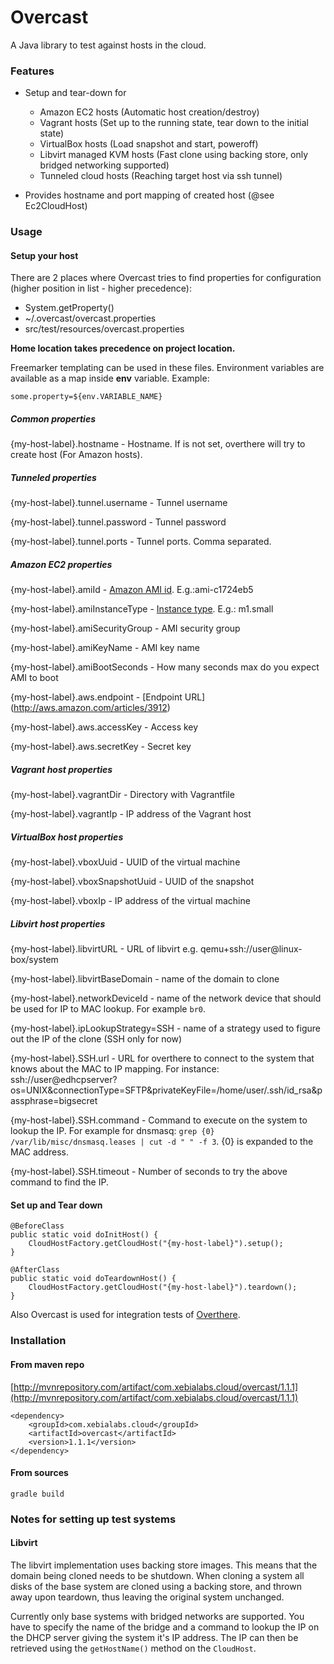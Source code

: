 # Overcast

A Java library to test against hosts in the cloud.

### Features

* Setup and tear-down for
	- Amazon EC2 hosts (Automatic host creation/destroy)
	- Vagrant hosts (Set up to the running state, tear down to the initial state)
	- VirtualBox hosts (Load snapshot and start, poweroff)
	- Libvirt managed KVM hosts (Fast clone using backing store, only bridged networking supported)
	- Tunneled cloud hosts (Reaching target host via ssh tunnel)

* Provides hostname and port mapping of created host (@see Ec2CloudHost)

### Usage

#### Setup your host
There are 2 places where Overcast tries to find properties for configuration (higher position in list - higher precedence):

* System.getProperty()
* ~/.overcast/overcast.properties
* src/test/resources/overcast.properties

**Home location takes precedence on project location.**

Freemarker templating can be used in these files. Environment variables are available as a map inside **env** variable. Example:

```
some.property=${env.VARIABLE_NAME}
```

##### Common properties
{my-host-label}.hostname - Hostname. If is not set, overthere will try to create host (For Amazon hosts).

##### Tunneled properties
{my-host-label}.tunnel.username - Tunnel username

{my-host-label}.tunnel.password - Tunnel password

{my-host-label}.tunnel.ports - Tunnel ports. Comma separated.


##### Amazon EC2 properties

{my-host-label}.amiId - [Amazon AMI id](https://aws.amazon.com/amis/). E.g.:ami-c1724eb5

{my-host-label}.amiInstanceType - [Instance type](http://aws.amazon.com/ec2/instance-types/). E.g.: m1.small

{my-host-label}.amiSecurityGroup - AMI security group

{my-host-label}.amiKeyName - AMI key name

{my-host-label}.amiBootSeconds - How many seconds max do you expect AMI to boot

{my-host-label}.aws.endpoint - [Endpoint URL] (http://aws.amazon.com/articles/3912)

{my-host-label}.aws.accessKey - Access key

{my-host-label}.aws.secretKey - Secret key

##### Vagrant host properties
{my-host-label}.vagrantDir - Directory with Vagrantfile

{my-host-label}.vagrantIp - IP address of the Vagrant host


##### VirtualBox host properties
{my-host-label}.vboxUuid - UUID of the virtual machine

{my-host-label}.vboxSnapshotUuid - UUID  of the snapshot

{my-host-label}.vboxIp - IP address of the virtual machine


##### Libvirt host properties
{my-host-label}.libvirtURL - URL of libvirt e.g. qemu+ssh://user@linux-box/system

{my-host-label}.libvirtBaseDomain - name of the domain to clone

{my-host-label}.networkDeviceId - name of the network device that should be used for IP to MAC lookup. For example `br0`.

{my-host-label}.ipLookupStrategy=SSH - name of a strategy used to figure out the IP of the clone (SSH only for now)

{my-host-label}.SSH.url - URL for overthere to connect to the system that knows about the MAC to IP mapping. For instance: ssh://user@edhcpserver?os=UNIX&connectionType=SFTP&privateKeyFile=/home/user/.ssh/id_rsa&passphrase=bigsecret

{my-host-label}.SSH.command - Command to execute on the system to lookup the IP. For example for dnsmasq: ```grep {0} /var/lib/misc/dnsmasq.leases | cut -d " " -f 3```. {0} is expanded to the MAC address.

{my-host-label}.SSH.timeout - Number of seconds to try the above command to find the IP.

#### Set up and Tear down

	@BeforeClass
	public static void doInitHost() {
		CloudHostFactory.getCloudHost("{my-host-label}").setup();
	}

	@AfterClass
	public static void doTeardownHost() {
		CloudHostFactory.getCloudHost("{my-host-label}").teardown();
	}

Also Overcast is used for integration tests of [Overthere](https://github.com/xebialabs/overthere).

### Installation


#### From maven repo

[http://mvnrepository.com/artifact/com.xebialabs.cloud/overcast/1.1.1](http://mvnrepository.com/artifact/com.xebialabs.cloud/overcast/1.1.1)

	<dependency>
    	<groupId>com.xebialabs.cloud</groupId>
    	<artifactId>overcast</artifactId>
    	<version>1.1.1</version>
    </dependency>

#### From sources

	gradle build

### Notes for setting up test systems

#### Libvirt

The libvirt implementation uses backing store images. This means that the domain being cloned needs to be shutdown. When cloning a system all disks of the base system are cloned using a backing store, and thrown away upon teardown, thus leaving the original system unchanged.

Currently only base systems with bridged networks are supported. You have to specify the name of the bridge and a command to lookup the IP on the DHCP server giving the system it's IP address. The IP can then be retrieved using the ```getHostName()``` method on the ```CloudHost```.
